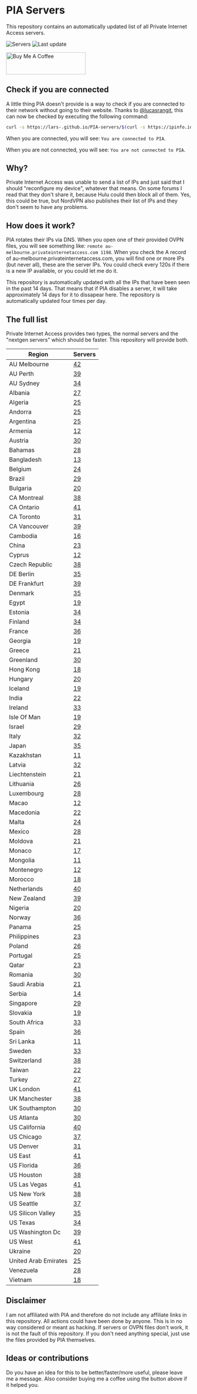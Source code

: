 # PIA Servers
This repository contains an automatically updated list of all Private Internet Access servers.

![Servers](https://img.shields.io/badge/servers-2711-brightgreen) ![Last update](https://img.shields.io/badge/last%20update-2022--12--13%2012%3A59%20CET-brightgreen) 

<a href="https://www.buymeacoffee.com/Lars-" target="_blank"><img src="https://cdn.buymeacoffee.com/buttons/v2/default-orange.png" alt="Buy Me A Coffee" height="60" style="height: 60px !important;width: 217px !important;" ></a>

## Check if you are connected
A little thing PIA doesn't provide is a way to check if you are connected to their network without going to their website.
Thanks to [@lucasrangit](https://github.com/lucasrangit), this can now be checked by executing the following command:
```bash
curl -s https://lars-.github.io/PIA-servers/$(curl -s https://ipinfo.io/ip)
```

When you are connected, you will see: `You are connected to PIA`.

When you are not connected, you will see: `You are not connected to PIA`.

## Why?
Private Internet Access was unable to send a list of IPs and just said that I should "reconfigure my device", whatever that means.
On some forums I read that they don't share it, because Hulu could then block all of them. Yes, this could be true, but NordVPN also publishes their list of IPs and they don't seem to have any problems.

## How does it work?
PIA rotates their IPs via DNS. When you open one of their provided OVPN files, you will see something like:
`remote au-melbourne.privateinternetaccess.com 1198`. When you check the A record of au-melbourne.privateinternetaccess.com, you will find one or more IPs (but never all), these are the server IPs.
You could check every 120s if there is a new IP available, or you could let me do it.

This repository is automatically updated with all the IPs that have been seen in the past 14 days. That means that if PIA disables a server, it will take approximately 14 days for it to dissapear here.
The repository is automatically updated four times per day.

## The full list
Private Internet Access provides two types, the normal servers and the "nextgen servers" which should be faster. This repository will provide both.

Region | Servers
------ |--------
AU Melbourne | [42](https://github.com/Lars-/PIA-servers/tree/master/regions/AU%20Melbourne)
AU Perth | [39](https://github.com/Lars-/PIA-servers/tree/master/regions/AU%20Perth)
AU Sydney | [34](https://github.com/Lars-/PIA-servers/tree/master/regions/AU%20Sydney)
Albania | [27](https://github.com/Lars-/PIA-servers/tree/master/regions/Albania)
Algeria | [25](https://github.com/Lars-/PIA-servers/tree/master/regions/Algeria)
Andorra | [25](https://github.com/Lars-/PIA-servers/tree/master/regions/Andorra)
Argentina | [25](https://github.com/Lars-/PIA-servers/tree/master/regions/Argentina)
Armenia | [12](https://github.com/Lars-/PIA-servers/tree/master/regions/Armenia)
Austria | [30](https://github.com/Lars-/PIA-servers/tree/master/regions/Austria)
Bahamas | [28](https://github.com/Lars-/PIA-servers/tree/master/regions/Bahamas)
Bangladesh | [13](https://github.com/Lars-/PIA-servers/tree/master/regions/Bangladesh)
Belgium | [24](https://github.com/Lars-/PIA-servers/tree/master/regions/Belgium)
Brazil | [29](https://github.com/Lars-/PIA-servers/tree/master/regions/Brazil)
Bulgaria | [20](https://github.com/Lars-/PIA-servers/tree/master/regions/Bulgaria)
CA Montreal | [38](https://github.com/Lars-/PIA-servers/tree/master/regions/CA%20Montreal)
CA Ontario | [41](https://github.com/Lars-/PIA-servers/tree/master/regions/CA%20Ontario)
CA Toronto | [31](https://github.com/Lars-/PIA-servers/tree/master/regions/CA%20Toronto)
CA Vancouver | [39](https://github.com/Lars-/PIA-servers/tree/master/regions/CA%20Vancouver)
Cambodia | [16](https://github.com/Lars-/PIA-servers/tree/master/regions/Cambodia)
China | [23](https://github.com/Lars-/PIA-servers/tree/master/regions/China)
Cyprus | [12](https://github.com/Lars-/PIA-servers/tree/master/regions/Cyprus)
Czech Republic | [38](https://github.com/Lars-/PIA-servers/tree/master/regions/Czech%20Republic)
DE Berlin | [35](https://github.com/Lars-/PIA-servers/tree/master/regions/DE%20Berlin)
DE Frankfurt | [39](https://github.com/Lars-/PIA-servers/tree/master/regions/DE%20Frankfurt)
Denmark | [35](https://github.com/Lars-/PIA-servers/tree/master/regions/Denmark)
Egypt | [19](https://github.com/Lars-/PIA-servers/tree/master/regions/Egypt)
Estonia | [34](https://github.com/Lars-/PIA-servers/tree/master/regions/Estonia)
Finland | [34](https://github.com/Lars-/PIA-servers/tree/master/regions/Finland)
France | [36](https://github.com/Lars-/PIA-servers/tree/master/regions/France)
Georgia | [19](https://github.com/Lars-/PIA-servers/tree/master/regions/Georgia)
Greece | [21](https://github.com/Lars-/PIA-servers/tree/master/regions/Greece)
Greenland | [30](https://github.com/Lars-/PIA-servers/tree/master/regions/Greenland)
Hong Kong | [18](https://github.com/Lars-/PIA-servers/tree/master/regions/Hong%20Kong)
Hungary | [20](https://github.com/Lars-/PIA-servers/tree/master/regions/Hungary)
Iceland | [19](https://github.com/Lars-/PIA-servers/tree/master/regions/Iceland)
India | [22](https://github.com/Lars-/PIA-servers/tree/master/regions/India)
Ireland | [33](https://github.com/Lars-/PIA-servers/tree/master/regions/Ireland)
Isle Of Man | [19](https://github.com/Lars-/PIA-servers/tree/master/regions/Isle%20Of%20Man)
Israel | [29](https://github.com/Lars-/PIA-servers/tree/master/regions/Israel)
Italy | [32](https://github.com/Lars-/PIA-servers/tree/master/regions/Italy)
Japan | [35](https://github.com/Lars-/PIA-servers/tree/master/regions/Japan)
Kazakhstan | [11](https://github.com/Lars-/PIA-servers/tree/master/regions/Kazakhstan)
Latvia | [32](https://github.com/Lars-/PIA-servers/tree/master/regions/Latvia)
Liechtenstein | [21](https://github.com/Lars-/PIA-servers/tree/master/regions/Liechtenstein)
Lithuania | [26](https://github.com/Lars-/PIA-servers/tree/master/regions/Lithuania)
Luxembourg | [28](https://github.com/Lars-/PIA-servers/tree/master/regions/Luxembourg)
Macao | [12](https://github.com/Lars-/PIA-servers/tree/master/regions/Macao)
Macedonia | [22](https://github.com/Lars-/PIA-servers/tree/master/regions/Macedonia)
Malta | [24](https://github.com/Lars-/PIA-servers/tree/master/regions/Malta)
Mexico | [28](https://github.com/Lars-/PIA-servers/tree/master/regions/Mexico)
Moldova | [21](https://github.com/Lars-/PIA-servers/tree/master/regions/Moldova)
Monaco | [17](https://github.com/Lars-/PIA-servers/tree/master/regions/Monaco)
Mongolia | [11](https://github.com/Lars-/PIA-servers/tree/master/regions/Mongolia)
Montenegro | [12](https://github.com/Lars-/PIA-servers/tree/master/regions/Montenegro)
Morocco | [18](https://github.com/Lars-/PIA-servers/tree/master/regions/Morocco)
Netherlands | [40](https://github.com/Lars-/PIA-servers/tree/master/regions/Netherlands)
New Zealand | [39](https://github.com/Lars-/PIA-servers/tree/master/regions/New%20Zealand)
Nigeria | [20](https://github.com/Lars-/PIA-servers/tree/master/regions/Nigeria)
Norway | [36](https://github.com/Lars-/PIA-servers/tree/master/regions/Norway)
Panama | [25](https://github.com/Lars-/PIA-servers/tree/master/regions/Panama)
Philippines | [23](https://github.com/Lars-/PIA-servers/tree/master/regions/Philippines)
Poland | [26](https://github.com/Lars-/PIA-servers/tree/master/regions/Poland)
Portugal | [25](https://github.com/Lars-/PIA-servers/tree/master/regions/Portugal)
Qatar | [23](https://github.com/Lars-/PIA-servers/tree/master/regions/Qatar)
Romania | [30](https://github.com/Lars-/PIA-servers/tree/master/regions/Romania)
Saudi Arabia | [21](https://github.com/Lars-/PIA-servers/tree/master/regions/Saudi%20Arabia)
Serbia | [14](https://github.com/Lars-/PIA-servers/tree/master/regions/Serbia)
Singapore | [29](https://github.com/Lars-/PIA-servers/tree/master/regions/Singapore)
Slovakia | [19](https://github.com/Lars-/PIA-servers/tree/master/regions/Slovakia)
South Africa | [33](https://github.com/Lars-/PIA-servers/tree/master/regions/South%20Africa)
Spain | [36](https://github.com/Lars-/PIA-servers/tree/master/regions/Spain)
Sri Lanka | [11](https://github.com/Lars-/PIA-servers/tree/master/regions/Sri%20Lanka)
Sweden | [33](https://github.com/Lars-/PIA-servers/tree/master/regions/Sweden)
Switzerland | [38](https://github.com/Lars-/PIA-servers/tree/master/regions/Switzerland)
Taiwan | [22](https://github.com/Lars-/PIA-servers/tree/master/regions/Taiwan)
Turkey | [27](https://github.com/Lars-/PIA-servers/tree/master/regions/Turkey)
UK London | [41](https://github.com/Lars-/PIA-servers/tree/master/regions/UK%20London)
UK Manchester | [38](https://github.com/Lars-/PIA-servers/tree/master/regions/UK%20Manchester)
UK Southampton | [30](https://github.com/Lars-/PIA-servers/tree/master/regions/UK%20Southampton)
US Atlanta | [30](https://github.com/Lars-/PIA-servers/tree/master/regions/US%20Atlanta)
US California | [40](https://github.com/Lars-/PIA-servers/tree/master/regions/US%20California)
US Chicago | [37](https://github.com/Lars-/PIA-servers/tree/master/regions/US%20Chicago)
US Denver | [31](https://github.com/Lars-/PIA-servers/tree/master/regions/US%20Denver)
US East | [41](https://github.com/Lars-/PIA-servers/tree/master/regions/US%20East)
US Florida | [36](https://github.com/Lars-/PIA-servers/tree/master/regions/US%20Florida)
US Houston | [38](https://github.com/Lars-/PIA-servers/tree/master/regions/US%20Houston)
US Las Vegas | [41](https://github.com/Lars-/PIA-servers/tree/master/regions/US%20Las%20Vegas)
US New York | [38](https://github.com/Lars-/PIA-servers/tree/master/regions/US%20New%20York)
US Seattle | [37](https://github.com/Lars-/PIA-servers/tree/master/regions/US%20Seattle)
US Silicon Valley | [35](https://github.com/Lars-/PIA-servers/tree/master/regions/US%20Silicon%20Valley)
US Texas | [34](https://github.com/Lars-/PIA-servers/tree/master/regions/US%20Texas)
US Washington Dc | [39](https://github.com/Lars-/PIA-servers/tree/master/regions/US%20Washington%20Dc)
US West | [41](https://github.com/Lars-/PIA-servers/tree/master/regions/US%20West)
Ukraine | [20](https://github.com/Lars-/PIA-servers/tree/master/regions/Ukraine)
United Arab Emirates | [25](https://github.com/Lars-/PIA-servers/tree/master/regions/United%20Arab%20Emirates)
Venezuela | [28](https://github.com/Lars-/PIA-servers/tree/master/regions/Venezuela)
Vietnam | [18](https://github.com/Lars-/PIA-servers/tree/master/regions/Vietnam)


## Disclaimer
I am not affiliated with PIA and therefore do not include any affiliate links in this repository. 
All actions could have been done by anyone. This is in no way considered or meant as hacking. 
If servers or OVPN files don't work, it is not the fault of this repository. If you don't need anything special, just use the files provided by PIA themselves.

## Ideas or contributions
Do you have an idea for this to be better/faster/more useful, please leave me a message. Also consider buying me a coffee using the button above if it helped you.
